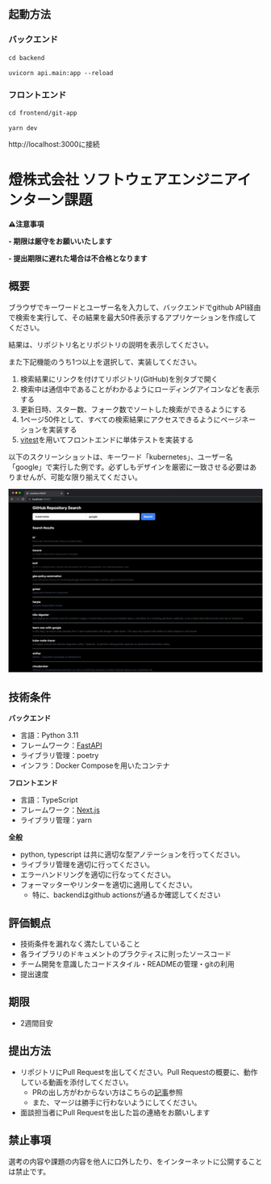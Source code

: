 ## 起動方法

### バックエンド
```shell
cd backend
```
```shell
uvicorn api.main:app --reload
```
### フロントエンド
```shell
cd frontend/git-app
```
```shell
yarn dev
```
http://localhost:3000に接続



# 燈株式会社 ソフトウェアエンジニアインターン課題

**⚠️注意事項**

**- 期限は厳守をお願いいたします**

**- 提出期限に遅れた場合は不合格となります**

## 概要

ブラウザでキーワードとユーザー名を入力して、バックエンドでgithub API経由で検索を実行して、その結果を最大50件表示するアプリケーションを作成してください。

結果は、リポジトリ名とリポジトリの説明を表示してください。

また下記機能のうち1つ以上を選択して、実装してください。
1. 検索結果にリンクを付けてリポジトリ(GitHub)を別タブで開く
2. 検索中は通信中であることがわかるようにローディングアイコンなどを表示する
3. 更新日時、スター数、フォーク数でソートした検索ができるようにする
4. 1ページ50件として、すべての検索結果にアクセスできるようにページネーションを実装する
5. [vitest](https://vitest.dev/)を用いてフロントエンドに単体テストを実装する

以下のスクリーンショットは、キーワード「kubernetes」、ユーザー名「google」で実行した例です。必ずしもデザインを厳密に一致させる必要はありませんが、可能な限り揃えてください。

![image](./sample.png)

## 技術条件

**バックエンド**
- 言語：Python 3.11
- フレームワーク：[FastAPI](https://fastapi.tiangolo.com/ja/)
- ライブラリ管理：poetry
- インフラ：Docker Composeを用いたコンテナ

**フロントエンド**
- 言語：TypeScript
- フレームワーク：[Next.js](https://nextjs.org/)
- ライブラリ管理：yarn

**全般**
- python, typescript は共に適切な型アノテーションを行ってください。
- ライブラリ管理を適切に行ってください。
- エラーハンドリングを適切に行なってください。
- フォーマッターやリンターを適切に適用してください。
  - 特に、backendはgithub actionsが通るか確認してください

## 評価観点

- 技術条件を漏れなく満たしていること
- 各ライブラリのドキュメントのプラクティスに則ったソースコード
- チーム開発を意識したコードスタイル・READMEの管理・gitの利用 
- 提出速度

## 期限

- 2週間目安

## 提出方法

- リポジトリにPull Requestを出してください。Pull Requestの概要に、動作している動画を添付してください。
    - PRの出し方がわからない方はこちらの[記事](https://tonari-it.com/github-pull-request/)参照
    - また、マージは勝手に行わないようにしてください。
- 面談担当者にPull Requestを出した旨の連絡をお願いします

## 禁止事項

選考の内容や課題の内容を他人に口外したり、をインターネットに公開することは禁止です。
